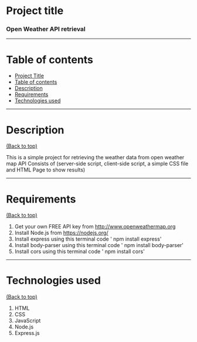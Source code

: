 # Project title

### Open Weather API retrieval

---

# Table of contents


- [Project Title](#project-title)
- [Table of contents](#table-of-contents)
- [Description](#description)
- [Requirements](#requirements)
- [Technologies used](#technologies-used)

---

# Description
[(Back to top)](#table-of-contents)

This is a simple project for retrieving the weather data from open weather map API 
Consists of (server-side script, client-side script, a simple CSS file and HTML Page to show results)

---

# Requirements
[(Back to top)](#table-of-contents)

1. Get your own FREE API key from http://www.openweathermap.org
2. Install Node.js from https://nodejs.org/
3. Install express using this terminal code ' npm install express'
4. Install body-parser using this terminal code ' npm install body-parser'
5. Install cors using this terminal code ' npm install cors'
---

# Technologies used
[(Back to top)](#table-of-contents)

1. HTML
2. CSS
3. JavaScript
4. Node.js
5. Express.js

